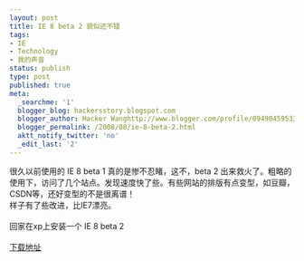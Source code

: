 ```yaml
---
layout: post
title: IE 8 beta 2 貌似还不错
tags:
- IE
- Technology
- 我的声音
status: publish
type: post
published: true
meta:
  _searchme: '1'
  blogger_blog: hackersstory.blogspot.com
  blogger_author: Hacker Wanghttp://www.blogger.com/profile/09490459533264275905noreply@blogger.com
  blogger_permalink: /2008/08/ie-8-beta-2.html
  aktt_notify_twitter: 'no'
  _edit_last: '2'
---
```

很久以前使用的 IE 8 beta 1 真的是惨不忍睹，这不，beta 2 出来救火了。粗略的使用下，访问了几个站点。发现速度快了些。有些网站的排版有点变型，如豆瓣，CSDN等，还好变型的不是很离谱！<br />样子有了些改进，比IE7漂亮。<br /><br />回家在xp上安装一个 IE 8 beta 2<br /><br /><a href="http://www.microsoft.com/windows/internet-explorer/beta/worldwide-sites.aspx?icid=ie8_asdf123">下载地址</a>
